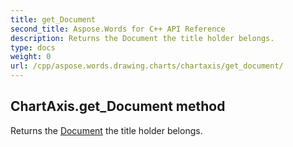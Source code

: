 ```yaml
---
title: get_Document
second_title: Aspose.Words for C++ API Reference
description: Returns the Document the title holder belongs. 
type: docs
weight: 0
url: /cpp/aspose.words.drawing.charts/chartaxis/get_document/
---
```

## ChartAxis.get_Document method


Returns the [Document](../../aspose.words/document/) the title holder belongs.

